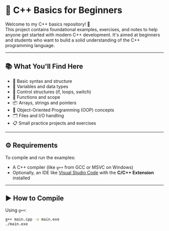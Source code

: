# 🚀 C++ Basics for Beginners

Welcome to my C++ basics repository! 👋  
This project contains foundational examples, exercises, and notes to help anyone get started with modern C++ development. It's aimed at beginners and students who want to build a solid understanding of the C++ programming language.

---

## 📚 What You'll Find Here

- 🧠 Basic syntax and structure
- 🔢 Variables and data types
- 🔄 Control structures (if, loops, switch)
- 🧮 Functions and scope
- 📦 Arrays, strings and pointers
- 🧰 Object-Oriented Programming (OOP) concepts
- 🗂️ Files and I/O handling
- 📋 Small practice projects and exercises

---

## ⚙️ Requirements

To compile and run the examples:

- A C++ compiler (like `g++` from GCC or MSVC on Windows)
- Optionally, an IDE like [Visual Studio Code](https://code.visualstudio.com/) with the **C/C++ Extension** installed

---

## ▶️ How to Compile

Using `g++`:

```bash
g++ main.cpp -o main.exe
./main.exe
